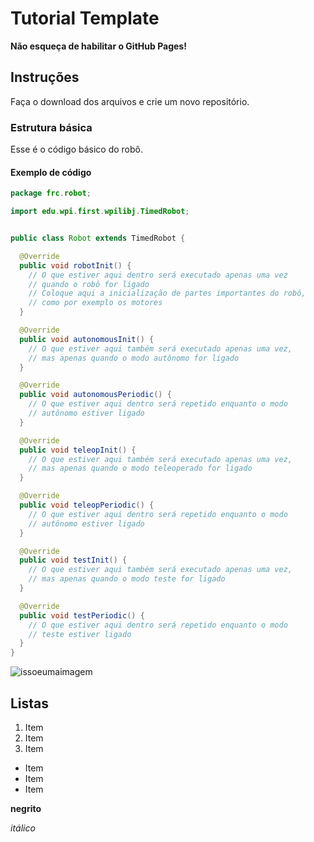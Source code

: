 # Tutorial Template

__Não esqueça de habilitar o GitHub Pages!__

## Instruções

Faça o download dos arquivos e crie um novo repositório.

### Estrutura básica

Esse é o código básico do robô.

#### Exemplo de código
```java
package frc.robot;

import edu.wpi.first.wpilibj.TimedRobot;


public class Robot extends TimedRobot {

  @Override
  public void robotInit() {
    // O que estiver aqui dentro será executado apenas uma vez
    // quando o robô for ligado
    // Coloque aqui a inicialização de partes importantes do robô,
    // como por exemplo os motores
  }

  @Override
  public void autonomousInit() {
    // O que estiver aqui também será executado apenas uma vez,
    // mas apenas quando o modo autônomo for ligado
  }

  @Override
  public void autonomousPeriodic() {
    // O que estiver aqui dentro será repetido enquanto o modo 
    // autônomo estiver ligado
  }

  @Override
  public void teleopInit() {
    // O que estiver aqui também será executado apenas uma vez,
    // mas apenas quando o modo teleoperado for ligado
  }

  @Override
  public void teleopPeriodic() {
    // O que estiver aqui dentro será repetido enquanto o modo 
    // autônomo estiver ligado
  }

  @Override
  public void testInit() {
    // O que estiver aqui também será executado apenas uma vez,
    // mas apenas quando o modo teste for ligado
  }

  @Override
  public void testPeriodic() {
    // O que estiver aqui dentro será repetido enquanto o modo 
    // teste estiver ligado
  }
}
```

![issoeumaimagem](https://drive.google.com/uc?export=view&id=1jcjX71-6ZGB2BHZH6qmXO15qliTAAUxm)

## Listas

1. Item
2. Item
3. Item

- Item
- Item
- Item

__negrito__

_itálico_
